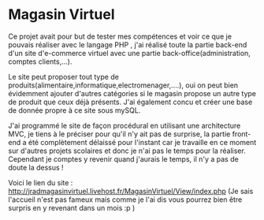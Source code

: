 # Magasin Virtuel

Ce projet avait pour but de tester mes compétences et voir ce que je pouvais réaliser avec le langage PHP , j'ai réalisé toute la partie back-end d'un site d'e-commerce virtuel avec une partie back-office(administration, comptes clients,...).

Le site peut proposer tout type de produits(alimentaire,informatique,electromenager,....), oui on peut bien évidemment ajouter d'autres catégories si le magasin propose un autre type de produit que ceux déjà présents. J'ai également concu et créer une base de donnée propre à ce site sous mySQL. 

J'ai programmé le site de façon procédural en utilisant une architecture MVC, je tiens à le préciser pour qu'il n'y ait pas de surprise, la partie front-end a été complètement délaissé pour l'instant car je travaille en ce moment sur d'autres projets scolaires et donc je n'ai pas le temps pour la réaliser. Cependant je comptes y revenir quand j'aurais le temps, il n'y a pas de doute la dessus ! 

Voici le lien du site : http://jradmagasinvirtuel.livehost.fr/MagasinVirtuel/View/index.php  (Je sais l'accueil n'est pas fameux mais comme je l'ai dis vous pourrez bien être surpris en y revenant dans un mois :p ) 
